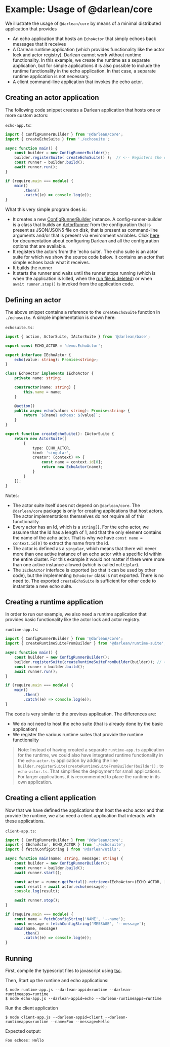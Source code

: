 # Example: Usage of @darlean/core

We illustrate the usage of `@darlean/core` by means of a minimal distributed application that provides
* An echo application that hosts an `EchoActor` that simply echoes back messages that it receives
* A Darlean runtime application (which provides functionality like the actor lock and actor registry). Darlean cannot work without runtime functionality.
  In this example, we create the runtime as a separate application, but for simple applications it is also possible to include the runtime functionality
  in the echo application. In that case, a separate runtime application is not necessary. 
* A client command-line application that invokes the echo actor.

## Creating an actor application

The following code snippet creates a Darlean application that hosts one or more custom actors:

`echo-app.ts`:
```ts
import { ConfigRunnerBuilder } from '@darlean/core';
import { createEchoSuite } from './echosuite';

async function main() {
    const builder = new ConfigRunnerBuilder();
    builder.registerSuite( createEchoSuite() );  // <-- Registers the custom actor suite
    const runner = builder.build();
    await runner.run();
}

if (require.main === module) {
    main()
        .then()
        .catch((e) => console.log(e));
}
```

What this very simple program does is:
* It creates a new [ConfigRunnerBuilder](https://docs.darlean.io/latest/ConfigRunnerBuilder.html) instance. A config-runner-builder is a class that builds an
  [ActorRunner](https://docs.darlean.io/latest/ActorRunner.html#) from the configuration that is present as JSON/JSON5 file on disk, that is present as
  command-line arguments and/or that is present via environment variables. Click [here](https://darlean.io/documentation/configuration-options/) for documentation 
  about configuring Darlean and all the configuration options that are available.
* It registers the actors from the 'echo suite'. The echo suite is an actor suite for which we show the source code below. It contains an actor that simple
  echoes back what it receives.
* It builds the runner
* It starts the runner and waits until the runner stops running (which is when the application is killed, when the [run file is deleted](https://darlean.io/documentation/starting-and-stopping/)) 
  or when `await runner.stop()` is invoked from the application code.

## Defining an actor

The above snippet contains a reference to the `createEchoSuite` function in `./echosuite`. A simple implementation is shown here:

`echosuite.ts`:
```ts
import { action, ActorSuite, IActorSuite } from '@darlean/base';

export const ECHO_ACTOR = 'demo.EchoActor';

export interface IEchoActor {
    echo(value: string): Promise<string>;
}

class EchoActor implements IEchoActor {
    private name: string;

    constructor(name: string) {
        this.name = name;
    }

    @action()
    public async echo(value: string): Promise<string> {
        return `${name} echoes: ${value}`;
    }
}

export function createEchoSuite(): IActorSuite {
    return new ActorSuite([
        {
            type: ECHO_ACTOR,
            kind: 'singular',
            creator: (context) => {
                const name = context.id[0];
                return new EchoActor(name);
            }
        }
    ]);
}
```

Notes:
* The actor suite itself does not depend on `@darlean/core`. The `@darlean/core` package is only for creating applications that host actors.
  The actor implementations themselves do not require all of this functionality.
* Every actor has an Id, which is a `string[]`. For the echo actor, we assume that the Id has a length of 1, and that the only element
  contains the name of the acho actor. That is why we have `const name = context.id[0]` to extract the name from the id.
* The actor is defined as a `singular`, which means that there will never more than one active instance of an echo actor with a specific Id
  within the entire cluster. For this example it would not matter if there were more than one active instance allowed (which is called
  `multiplar`).
* The `IEchoActor` interface is exported (so that it can be used by other code), but the implementing `EchoActor` class is not exported.
  There is no need to. The exported `createEchoSuite` is sufficient for other code to instantiate a new echo suite.


## Creating a runtime application

In order to run our example, we also need a runtime application that provides basic functionality like the actor lock and actor registry.

`runtime-app.ts`:
```ts
import { ConfigRunnerBuilder } from '@darlean/core';
import { createRuntimeSuiteFromBuilder } from '@darlean/runtime-suite';

async function main() {
    const builder = new ConfigRunnerBuilder();
    builder.registerSuite(createRuntimeSuiteFromBuilder(builder)); // <-- Registers the runtime suite
    const runner = builder.build();
    await runner.run();
}

if (require.main === module) {
    main()
        .then()
        .catch((e) => console.log(e));
}
```

The code is very similar to the previous application. The differences are:
* We do not need to host the echo suite (that is already done by the basic application)
* We register the various runtime suites that provide the runtime functionality

> Note: Instead of having created a separate `runtime-app.ts` application for the runtime, we could also have integrated runtime functionality
in the `echo-actor.ts` application by adding the line `builder.registerSuite(createRuntimeSuiteFromBuilder(builder));` to `echo-actor.ts`. That
simplifies the deployment for small applications. For larger applications, it is recommended to place the runtime in its own application.

## Creating a client application

Now that we have defined the applications that host the echo actor and that provide the runtime, we also need a client application that
interacts with these applications.

`client-app.ts`:
```ts
import { ConfigRunnerBuilder } from '@darlean/core';
import { IEchoActor, ECHO_ACTOR } from './echosuite';
import { fetchConfigString } from '@darlean/utils';

async function main(name: string, message: string) {
    const builder = new ConfigRunnerBuilder();
    const runner = builder.build();
    await runner.start();

    const actor = runner.getPortal().retrieve<IEchoActor>(ECHO_ACTOR, [name]);
    const result = await actor.echo(message);
    console.log(result);

    await runner.stop();
}

if (require.main === module) {
    const name = fetchConfigString('NAME', '--name');
    const message = fetchConfigString('MESSAGE', '--message');
    main(name, message)
        .then()
        .catch((e) => console.log(e));
}
```

## Running

First, compile the typescript files to javascript using [tsc](https://www.typescriptlang.org/docs/handbook/compiler-options.html).

Then, Start up the runtime and echo applications:
```
$ node runtime-app.js --darlean-appid=runtime --darlean-runtimeapps=runtime
$ node echo-app.js --darlean-appid=echo --darlean-runtimeapps=runtime
```

Run the client application
```
$ node client-app.js --darlean-appid=client --darlean-runtimeapps=runtime --name=Foo --message=Hello
```

Expected output:
```
Foo echoes: Hello
```